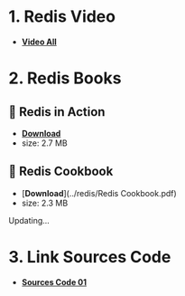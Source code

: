 # 1. Redis Video

* [**Video All**](https://www.youtube.com/@anonystick)

# 2. Redis Books

## :rocket: Redis in Action
* [**Download**](../redis/Redis-in-Action.pdf)
* size: 2.7 MB

## :rocket: Redis Cookbook
* [**Download**](../redis/Redis Cookbook.pdf)
* size: 2.3 MB

Updating...

# 3. Link Sources Code

* [**Sources Code 01**](https://www.youtube.com/@anonystick)
